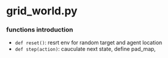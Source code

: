 # grid_world.py
### functions introduction
- `def reset()`: resrt env
for random target and agent location
- `def step(action)`: 
cauculate next state, define pad_map, 
